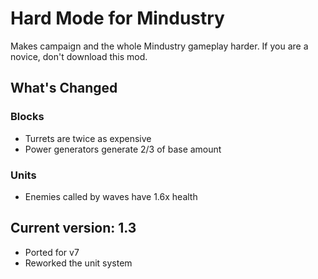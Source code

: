 # Hard Mode for Mindustry
Makes campaign and the whole Mindustry gameplay harder. If you are a novice, don't download this mod.
## What's Changed
### Blocks
- Turrets are twice as expensive
- Power generators generate 2/3 of base amount
### Units
- Enemies called by waves have 1.6x health
## Current version: 1.3
- Ported for v7
- Reworked the unit system